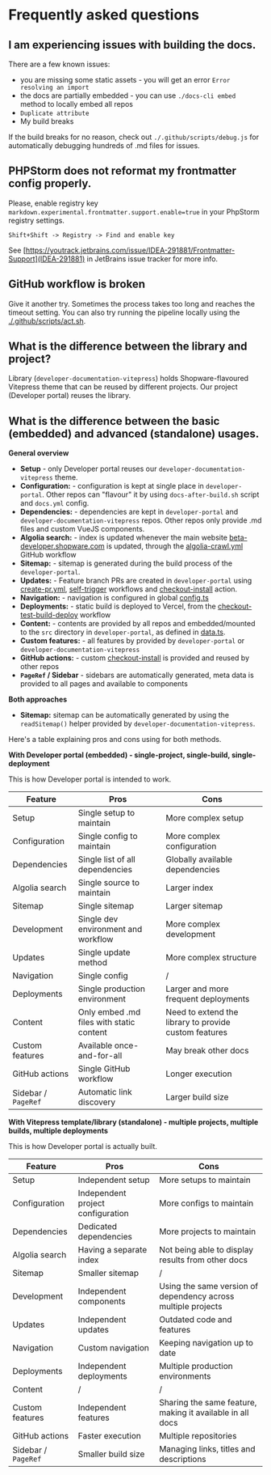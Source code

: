 # Frequently asked questions

## I am experiencing issues with building the docs.

There are a few known issues:

- you are missing some static assets - you will get an error `Error resolving an import`
- the docs are partially embedded - you can use `./docs-cli embed` method to locally embed all repos
- `Duplicate attribute`
- My build breaks

If the build breaks for no reason, check out `./.github/scripts/debug.js` for automatically debugging hundreds of .md
files for issues.

## PHPStorm does not reformat my frontmatter config properly.

Please, enable registry key `markdown.experimental.frontmatter.support.enable=true` in your PhpStorm registry settings.

```
Shift+Shift -> Registry -> Find and enable key
```

See [https://youtrack.jetbrains.com/issue/IDEA-291881/Frontmatter-Support](IDEA-291881) in JetBrains issue tracker for
more info.

## GitHub workflow is broken

Give it another try. Sometimes the process takes too long and reaches the timeout setting. You can also try running the
pipeline locally using the [./.github/scripts/act.sh](./.github/scripts/act.sh).

## What is the difference between the library and project?

Library (`developer-documentation-vitepress`) holds Shopware-flavoured Vitepress theme that can be reused by different
projects. Our project (Developer portal) reuses the library.

## What is the difference between the basic (embedded) and advanced (standalone) usages.

**General overview**

- **Setup** - only Developer portal reuses our `developer-documentation-vitepress` theme.
- **Configuration:** - configuration is kept at single place in `developer-portal`. Other repos can "flavour" it by
  using `docs-after-build.sh` script and `docs.yml` config.
- **Dependencies:** - dependencies are kept in `developer-portal` and `developer-documentation-vitepress` repos. Other
  repos only provide .md files and custom VueJS components.
- **Algolia search:** - index is updated whenever the main
  website [beta-developer.shopware.com](https://beta-developer.shopware.com) is updated, through
  the [algolia-crawl.yml](./.github/workflows/algolia-crawl.yml) GitHub workflow
- **Sitemap:** - sitemap is generated during the build process of the `developer-portal`.
- **Updates:** - Feature branch PRs are created in `developer-portal`
  using [create-pr.yml](./.github/workflows/create-pr.yml), [self-trigger](./.github/workflows/self-trigger.yml)
  workflows and [checkout-install](./.github/actions/checkout-install) action.
- **Navigation:** - navigation is configured in global [config.ts](./vitepress/config.ts)
- **Deployments:** - static build is deployed to Vercel, from
  the [checkout-test-build-deploy](./.github/workflows/checkout-test-build-deploy.yml) workflow
- **Content:** - contents are provided by all repos and embedded/mounted to the `src` directory in `developer-portal`,
  as defined in [data.ts](./cli/src/data.ts).
- **Custom features:** - all features by provided by `developer-portal` or `developer-documentation-vitepress`
- **GitHub actions:** - custom [checkout-install](./.github/actions/checkout-install) is provided and reused by other
  repos
- **`PageRef` / Sidebar** - sidebars are automatically generated, meta data is provided to all pages and available to
  components

**Both approaches**

- **Sitemap:** sitemap can be automatically generated by using the `readSitemap()` helper provided
  by `developer-documentation-vitepress`.

Here's a table explaining pros and cons using for both methods.

**With Developer portal (embedded) - single-project, single-build, single-deployment**

This is how Developer portal is intended to work.

| Feature             | Pros                                     | Cons                                                  |
|---------------------|------------------------------------------|-------------------------------------------------------|
| Setup               | Single setup to maintain                 | More complex setup                                    |
| Configuration       | Single config to maintain                | More complex configuration                            |
| Dependencies        | Single list of all dependencies          | Globally available dependencies                       |
| Algolia search      | Single source to maintain                | Larger index                                          |
| Sitemap             | Single sitemap                           | Larger sitemap                                        |
| Development         | Single dev environment and workflow      | More complex development                              |
| Updates             | Single update method                     | More complex structure                                |
| Navigation          | Single config                            | /                                                     |
| Deployments         | Single production environment            | Larger and more frequent deployments                  |
| Content             | Only embed .md files with static content | Need to extend the library to provide custom features |
| Custom features     | Available once-and-for-all               | May break other docs                                  |
| GitHub actions      | Single GitHub workflow                   | Longer execution                                      |
| Sidebar / `PageRef` | Automatic link discovery                 | Larger build size                                     |

**With Vitepress template/library (standalone) - multiple projects, multiple builds, multiple deployments**

This is how Developer portal is actually built.

| Feature             | Pros                              | Cons                                                          |
|---------------------|-----------------------------------|---------------------------------------------------------------|
| Setup               | Independent setup                 | More setups to maintain                                       |
| Configuration       | Independent project configuration | More configs to maintain                                      |
| Dependencies        | Dedicated dependencies            | More projects to maintain                                     |
| Algolia search      | Having a separate index           | Not being able to display results from other docs             |
| Sitemap             | Smaller sitemap                   | /                                                             |
| Development         | Independent components            | Using the same version of dependency across multiple projects |
| Updates             | Independent updates               | Outdated code and features                                    |
| Navigation          | Custom navigation                 | Keeping navigation up to date                                 |
| Deployments         | Independent deployments           | Multiple production environments                              |
| Content             | /                                 | /                                                             |
| Custom features     | Independent features              | Sharing the same feature, making it available in all docs     |
| GitHub actions      | Faster execution                  | Multiple repositories                                         |
| Sidebar / `PageRef` | Smaller build size                | Managing links, titles and descriptions                       |
